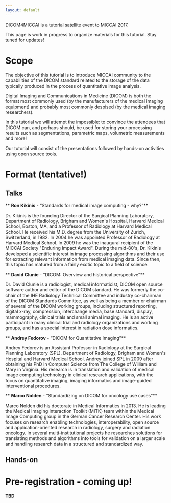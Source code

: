 ```yaml
---
layout: default
---
```


DICOM4MICCAI is a tutorial satellite event to MICCAI 2017.

This page is work in progress to organize materials for this tutorial. Stay tuned for updates!

# [](#scope)Scope

The objective of this tutorial is to introduce MICCAI community to the capabilities of the DICOM standard related to the storage of the data typically produced in the process of quantitative image analysis.

Digital Imaging and Communications in Medicine (DICOM) is both the format most commonly used (by the manufacturers of the medical imaging equipment) and probably most commonly despised (by the medical imaging researchers).

In this tutorial we will attempt the impossible: to convince the attendees that DICOM can, and perhaps should, be used for storing your processing results such as segmentations, parametric maps, volumetric measurements and more!

Our tutorial will consist of the presentations followed by hands-on activities
using open source tools.

# [](#format)Format (tentative!)

## [](#talks)Talks

** __Ron Kikinis__ - “Standards for medical image computing - why?”**

Dr. Kikinis is the founding Director of the Surgical Planning Laboratory, Department of Radiology, Brigham and Women's Hospital, Harvard Medical School, Boston, MA, and a Professor of Radiology at Harvard Medical School. He received his M.D. degree from the University of Zurich, Switzerland, in 1982. In 2004 he was appointed Professor of Radiology at Harvard Medical School. In 2009 he was the inaugural recipient of the MICCAI Society "Enduring Impact Award". During the mid-80's, Dr. Kikinis developed a scientific interest in image processing algorithms and their use for extracting relevant information from medical imaging data. Since then, this topic has matured from a fairly exotic topic to a field of science.

** __David Clunie__ - “DICOM: Overview and historical perspective”**

Dr. David Clunie is a radiologist, medical informaticist, DICOM open source software author and editor of the DICOM standard. He was formerly the co-chair of the IHE Radiology Technical Committee and industry co-chairman of the DICOM Standards Committee, as well as being a member or chairman of several of the DICOM working groups, including structured reporting, digital x-ray, compression, interchange media, base standard, display, mammography, clinical trials and small animal imaging. He is an active participant in many clinical trial and radiology organizations and working groups, and has a special interest in radiation dose informatics.

** __Andrey Fedorov__ - “DICOM for Quantitative Imaging”**

Andrey Fedorov is an Assistant Professor in Radiology at the Surgical Planning Laboratory (SPL), Department of Radiology, Brigham and Women's Hospital and Harvard Medical School. Andrey joined SPL in 2009 after obtaining his PhD in Computer Science from The College of William and Mary in Virginia. His research is in translation and validation of medical image computing technology in clinical research applications, with the focus on quantitative imaging, imaging informatics and image-guided interventional procedures.

** __Marco Nolden__ - “Standardizing on DICOM for oncology use cases”**

Marco Nolden did his doctorate in Medical Informatics in 2013. He is leading the Medical Imaging Interaction Toolkit (MITK) team within the Medical Image Computing group in the German Cancer Research Center. His work focuses on research enabling technologies, interoperability, open source and application-oriented research in radiology, surgery and radiation oncology. In several multi-institutional projects he researches solutions for translating methods and algorithms into tools for validation on a larger scale and handling research data in a structured and standardized way.

## [](#handson)Hands-on

# [](#preregister)Pre-registration - coming up!

**TBD**
